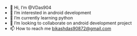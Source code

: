 - 👋 Hi, I’m @VDas904
- 👀 I’m interested in android development
- 🌱 I’m currently learning python
- 💞️ I’m looking to collaborate on android development project
- 📫 How to reach me bikashdas90872@gmail.com

<!---
VDas904/VDas904 is a ✨ special ✨ repository because its `README.md` (this file) appears on your GitHub profile.
You can click the Preview link to take a look at your changes.
--->
